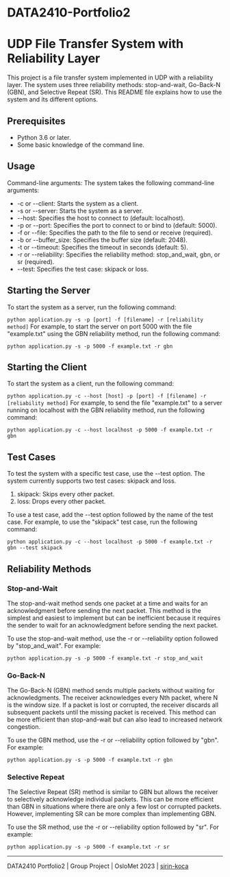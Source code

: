 # DATA2410-Portfolio2

# UDP File Transfer System with Reliability Layer

This project is a file transfer system implemented in UDP with a reliability layer. The system uses three reliability methods: stop-and-wait, Go-Back-N (GBN), and Selective Repeat (SR). This README file explains how to use the system and its different options.

## Prerequisites
* Python 3.6 or later.
* Some basic knowledge of the command line.

## Usage
Command-line arguments: The system takes the following command-line arguments:

* -c or --client: Starts the system as a client.
* -s or --server: Starts the system as a server.
* --host: Specifies the host to connect to (default: localhost).
* -p or --port: Specifies the port to connect to or bind to (default: 5000).
* -f or --file: Specifies the path to the file to send or receive (required).
* -b or --buffer_size: Specifies the buffer size (default: 2048).
* -t or --timeout: Specifies the timeout in seconds (default: 5).
* -r or --reliability: Specifies the reliability method: stop_and_wait, gbn, or sr (required).
* --test: Specifies the test case: skipack or loss.

## Starting the Server
To start the system as a server, run the following command:

`python application.py -s -p [port] -f [filename] -r [reliability method]`
For example, to start the server on port 5000 with the file "example.txt" using the GBN reliability method, run the following command:

`python application.py -s -p 5000 -f example.txt -r gbn`

## Starting the Client
To start the system as a client, run the following command:

`python application.py -c --host [host] -p [port] -f [filename] -r [reliability method]`
For example, to send the file "example.txt" to a server running on localhost with the GBN reliability method, run the following command:

`python application.py -c --host localhost -p 5000 -f example.txt -r gbn`

## Test Cases
To test the system with a specific test case, use the --test option. The system currently supports two test cases: skipack and loss.

1. skipack: Skips every other packet.
1. loss: Drops every other packet.

To use a test case, add the --test option followed by the name of the test case. For example, to use the "skipack" test case, run the following command:

`python application.py -c --host localhost -p 5000 -f example.txt -r gbn --test skipack`

## Reliability Methods

### Stop-and-Wait
The stop-and-wait method sends one packet at a time and waits for an acknowledgment before sending the next packet. This method is the simplest and easiest to implement but can be inefficient because it requires the sender to wait for an acknowledgment before sending the next packet.

To use the stop-and-wait method, use the -r or --reliability option followed by "stop_and_wait". For example:

`python application.py -s -p 5000 -f example.txt -r stop_and_wait`

### Go-Back-N
The Go-Back-N (GBN) method sends multiple packets without waiting for acknowledgments. The receiver acknowledges every Nth packet, where N is the window size. If a packet is lost or corrupted, the receiver discards all subsequent packets until the missing packet is received. This method can be more efficient than stop-and-wait but can also lead to increased network congestion.

To use the GBN method, use the -r or --reliability option followed by "gbn". For example:

`python application.py -s -p 5000 -f example.txt -r gbn`

### Selective Repeat
The Selective Repeat (SR) method is similar to GBN but allows the receiver to selectively acknowledge individual packets. This can be more efficient than GBN in situations where there are only a few lost or corrupted packets. However, implementing SR can be more complex than implementing GBN.

To use the SR method, use the -r or --reliability option followed by "sr". For example:

`python application.py -s -p 5000 -f example.txt -r sr`

---

DATA2410 Portfolio2 | Group Project | OsloMet 2023 | [sirin-koca](https://github.com/sirin-koca)
